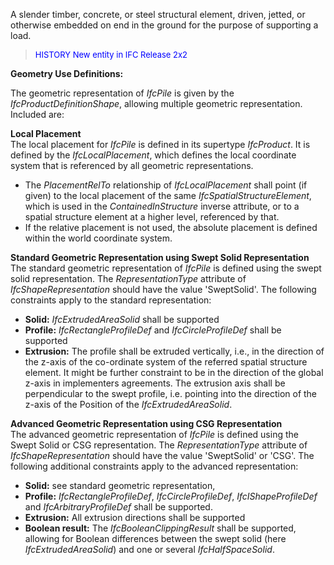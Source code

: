 A slender timber, concrete, or steel structural element, driven, jetted, or otherwise embedded on end in the ground for the purpose of supporting a load.

> <font color="#0000FF" size="-1"> HISTORY New entity in IFC
		Release 2x2 </font>

**Geometry Use Definitions:**

The geometric representation of _IfcPile_ is given by the _IfcProductDefinitionShape_, allowing multiple geometric representation. Included are:

**Local Placement**  
The local placement for _IfcPile_ is defined in its supertype _IfcProduct_. It is defined by the _IfcLocalPlacement_, which defines the local coordinate system that is referenced by all geometric representations.

* The _PlacementRelTo_ relationship of _IfcLocalPlacement_ shall point (if given) to the local placement of the same _IfcSpatialStructureElement_, which is used in the _ContainedInStructure_ inverse attribute, or to a spatial structure element at a higher level, referenced by that. 
* If the relative placement is not used, the absolute placement is defined within the world coordinate system. 

**Standard Geometric Representation using Swept Solid
		Representation**  
The standard geometric representation of _IfcPile_ is defined using the swept solid representation. The _RepresentationType_ attribute of _IfcShapeRepresentation_ should have the value 'SweptSolid'. The following constraints apply to the standard representation:

* **Solid:** _IfcExtrudedAreaSolid_ shall be supported 
* **Profile:** _IfcRectangleProfileDef_ and _IfcCircleProfileDef_ shall be supported 
* **Extrusion:** The profile shall be extruded vertically, i.e., in the direction of the z-axis of the co-ordinate system of the referred spatial structure element. It might be further constraint to be in the direction of the global z-axis in implementers agreements. The extrusion axis shall be perpendicular to the swept profile, i.e. pointing into the direction of the z-axis of the Position of the _IfcExtrudedAreaSolid_. 

**Advanced Geometric Representation using CSG Representation**  
The advanced geometric representation of _IfcPile_ is defined using the Swept Solid or CSG representation. The _RepresentationType_ attribute of _IfcShapeRepresentation_ should have the value 'SweptSolid' or 'CSG'. The following additional constraints apply to the advanced representation:

* **Solid:** see standard geometric representation, 
* **Profile:** _IfcRectangleProfileDef_, _IfcCircleProfileDef_, _IfcIShapeProfileDef_ and _IfcArbitraryProfileDef_ shall be supported. 
* **Extrusion:** All extrusion directions shall be supported 
* **Boolean result:** The _IfcBooleanClippingResult_ shall be supported, allowing for Boolean differences between the swept solid (here _IfcExtrudedAreaSolid_) and one or several _IfcHalfSpaceSolid_.